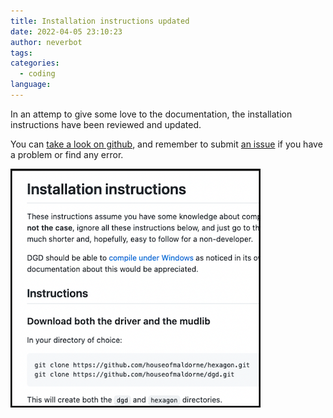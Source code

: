```yaml
---
title: Installation instructions updated
date: 2022-04-05 23:10:23
author: neverbot
tags:
categories:
  - coding
language:
---
```


In an attemp to give some love to the documentation, the installation instructions have been reviewed and updated.

You can [take a look on github](https://github.com/maldorne/hexagon/blob/master/docs/install/readme.md), and remember to submit [an issue](https://github.com/maldorne/hexagon/issues) if you have a problem or find any error.

![Installation instructions on github](./installation-instructions-updated/screenshot.png)

